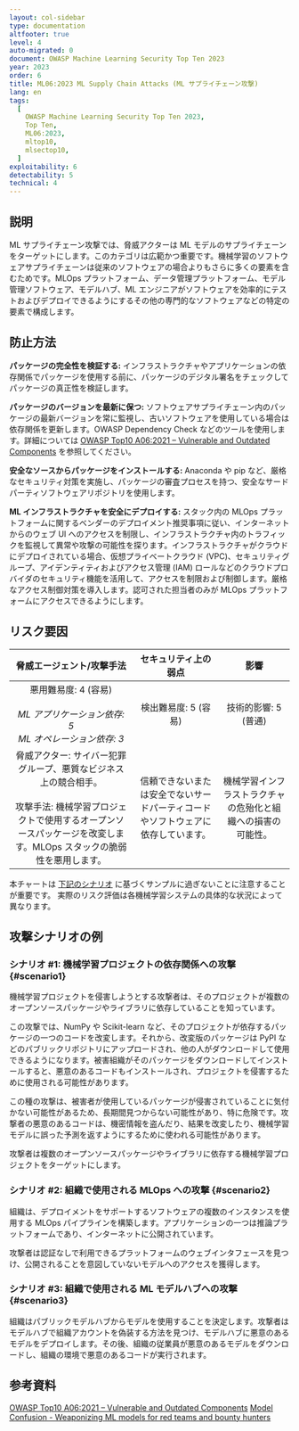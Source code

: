 ```yaml
---
layout: col-sidebar
type: documentation
altfooter: true
level: 4
auto-migrated: 0
document: OWASP Machine Learning Security Top Ten 2023
year: 2023
order: 6
title: ML06:2023 ML Supply Chain Attacks (ML サプライチェーン攻撃)
lang: en
tags:
  [
    OWASP Machine Learning Security Top Ten 2023,
    Top Ten,
    ML06:2023,
    mltop10,
    mlsectop10,
  ]
exploitability: 6
detectability: 5
technical: 4
---
```


## 説明

ML サプライチェーン攻撃では、脅威アクターは ML モデルのサプライチェーンをターゲットにします。このカテゴリは広範かつ重要です。機械学習のソフトウェアサプライチェーンは従来のソフトウェアの場合よりもさらに多くの要素を含むためです。MLOps プラットフォーム、データ管理プラットフォーム、モデル管理ソフトウェア、モデルハブ、ML エンジニアがソフトウェアを効率的にテストおよびデプロイできるようにするその他の専門的なソフトウェアなどの特定の要素で構成します。

## 防止方法

**パッケージの完全性を検証する:** インフラストラクチャやアプリケーションの依存関係でパッケージを使用する前に、パッケージのデジタル署名をチェックしてパッケージの真正性を検証します。

**パッケージのバージョンを最新に保つ:** ソフトウェアサプライチェーン内のパッケージの最新バージョンを常に監視し、古いソフトウェアを使用している場合は依存関係を更新します。OWASP Dependency Check などのツールを使用します。詳細については [OWASP Top10 A06:2021 – Vulnerable and Outdated Components](https://owasp.org/Top10/A06_2021-Vulnerable_and_Outdated_Components/) を参照してください。

**安全なソースからパッケージをインストールする:** Anaconda や pip など、厳格なセキュリティ対策を実施し、パッケージの審査プロセスを持つ、安全なサードパーティソフトウェアリポジトリを使用します。



**ML インフラストラクチャを安全にデプロイする:** スタック内の MLOps プラットフォームに関するベンダーのデプロイメント推奨事項に従い、インターネットからのウェブ UI へのアクセスを制限し、インフラストラクチャ内のトラフィックを監視して異常や攻撃の可能性を探ります。インフラストラクチャがクラウドにデプロイされている場合、仮想プライベートクラウド (VPC)、セキュリティグループ、アイデンティティおよびアクセス管理 (IAM) ロールなどのクラウドプロバイダのセキュリティ機能を活用して、アクセスを制限および制御します。厳格なアクセス制御対策を導入します。認可された担当者のみが MLOps プラットフォームにアクセスできるようにします。

## リスク要因

| 脅威エージェント/攻撃手法 | セキュリティ上の弱点 | 影響 |
| :-----------------------: | :------------------: | :--: |
| 悪用難易度: 4 (容易) <br><br> _ML アプリケーション依存: 5_ <br> _ML オペレーション依存: 3_ | 検出難易度: 5 (容易) | 技術的影響: 5 (普通) |
| 脅威アクター: サイバー犯罪グループ、悪質なビジネス上の競合相手。 <br><br> 攻撃手法: 機械学習プロジェクトで使用するオープンソースパッケージを改変します。MLOps スタックの脆弱性を悪用します。 | 信頼できないまたは安全でないサードパーティコードやソフトウェアに依存しています。 | 機械学習インフラストラクチャの危殆化と組織への損害の可能性。 |

本チャートは [下記のシナリオ](#scenario1) に基づくサンプルに過ぎないことに注意することが重要です。
実際のリスク評価は各機械学習システムの具体的な状況によって異なります。


## 攻撃シナリオの例

### シナリオ \#1: 機械学習プロジェクトの依存関係への攻撃 {#scenario1}

機械学習プロジェクトを侵害しようとする攻撃者は、そのプロジェクトが複数のオープンソースパッケージやライブラリに依存していることを知っています。

この攻撃では、NumPy や Scikit-learn など、そのプロジェクトが依存するパッケージの一つのコードを改変します。それから、改変版のパッケージは PyPI などのパブリックリポジトリにアップロードされ、他の人がダウンロードして使用できるようになります。被害組織がそのパッケージをダウンロードしてインストールすると、悪意のあるコードもインストールされ、プロジェクトを侵害するために使用される可能性があります。

この種の攻撃は、被害者が使用しているパッケージが侵害されていることに気付かない可能性があるため、長期間見つからない可能性があり、特に危険です。攻撃者の悪意のあるコードは、機密情報を盗んだり、結果を改変したり、機械学習モデルに誤った予測を返すようにするために使われる可能性があります。

攻撃者は複数のオープンソースパッケージやライブラリに依存する機械学習プロジェクトをターゲットにします。


### シナリオ \#2: 組織で使用される MLOps への攻撃 {#scenario2}

組織は、デプロイメントをサポートするソフトウェアの複数のインスタンスを使用する MLOps パイプラインを構築します。アプリケーションの一つは推論プラットフォームであり、インターネットに公開されています。

攻撃者は認証なしで利用できるプラットフォームのウェブインタフェースを見つけ、公開されることを意図していないモデルへのアクセスを獲得します。

### シナリオ \#3: 組織で使用される ML モデルハブへの攻撃 {#scenario3}

組織はパブリックモデルハブからモデルを使用することを決定します。攻撃者はモデルハブで組織アカウントを偽装する方法を見つけ、モデルハブに悪意のあるモデルをデプロイします。その後、組織の従業員が悪意のあるモデルをダウンロードし、組織の環境で悪意のあるコードが実行されます。

## 参考資料

[OWASP Top10 A06:2021 – Vulnerable and Outdated Components](https://owasp.org/Top10/A06_2021-Vulnerable_and_Outdated_Components/)
[Model Confusion - Weaponizing ML models for red teams and bounty hunters](https://5stars217.github.io/2023-08-08-red-teaming-with-ml-models/)
